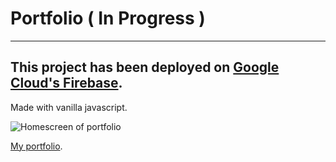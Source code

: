 # Portfolio ( In Progress )
---
This project has been deployed on [Google Cloud's Firebase](https://firebase.google.com/).
---
Made with vanilla javascript.

![Homescreen of portfolio](https://res.cloudinary.com/dt46itgw6/image/upload/v1655821309/portfolio1_bchhe9.png)

[My portfolio](https://clementvermylen.firebaseapp.com/).
